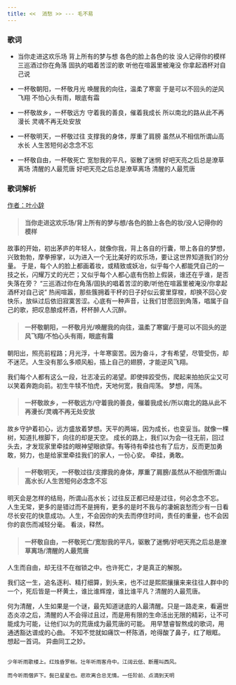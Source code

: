 ```yaml
---
title: <<  消愁 >> --- 毛不易
---
```

### 歌词

*    当你走进这欢乐场
背上所有的梦与想
各色的脸上各色的妆
没人记得你的模样
三巡酒过你在角落
固执的唱着苦涩的歌
听他在喧嚣里被淹没
你拿起酒杯对自己说


*    一杯敬朝阳，一杯敬月光
唤醒我的向往，温柔了寒窗
于是可以不回头的逆风飞翔
不怕心头有雨，眼底有霜


*    一杯敬故乡，一杯敬远方
守着我的善良，催着我成长
所以南北的路从此不再漫长
灵魂不再无处安放

*    一杯敬明天，一杯敬过往
支撑我的身体，厚重了肩膀
虽然从不相信所谓山高水长
人生苦短何必念念不忘

*    一杯敬自由，一杯敬死亡
宽恕我的平凡，驱散了迷惘
好吧天亮之后总是潦草离场
清醒的人最荒唐
好吧天亮之后总是潦草离场
清醒的人最荒唐


### 歌词解析

[作者：叶小辞](https://www.zhihu.com/question/63275257/answer/208337862)


> #### 当你走进这欢乐场/背上所有的梦与想/各色的脸上各色的妆/没人记得你的模样

故事的开始，初出茅庐的年轻人，就像你我，背上各自的行囊，带上各自的梦想，兴致勃勃，摩拳擦掌，以为进入一个无比美好的欢乐场，要让这世界知道我们的分量。
 于是，每个人的脸上都画着妆，或精致或妖冶，似乎每个人都能凭自己的一技之长，闪耀万丈的光芒；又似乎每个人都心底有伤脸上假装，谁还在乎谁，是否失落在旁？ “三巡酒过你在角落/固执的唱着苦涩的歌/听他在喧嚣里被淹没/你拿起酒杯对自己说” 热闹喧嚣，那些簇拥着干杯的日子好似云雾里穿梭，却换不回心安快乐，放纵过后依旧寂寞苦涩。心底有一种声音，让我们甘愿回到角落，唱属于自己的歌，把叹息酿成杯酒，杯杯醉人人沉醉。

 > #### 一杯敬朝阳，一杯敬月光/唤醒我的向往，温柔了寒窗/于是可以不回头的逆风飞翔/不怕心头有雨，眼底有霜

 朝阳出，照亮前程路；月光浮，十年寒窗苦。因为奋斗，才有希望，尽管受伤，却不迷茫。人生没有那么多顺风船，插上自己的翅膀，才能逆风飞翔。

我们每个人都有这么一段，壮志凌云的渴望。即使摔跤受伤，爬起来拍拍灰尘又可以笑着奔跑向前。初生牛犊不怕虎，天地何宽，我自闯荡。  梦想，闯荡。

 > #### 一杯敬故乡，一杯敬远方/守着我的善良，催着我成长/所以南北的路从此不再漫长/灵魂不再无处安放

 故乡守护着初心，远方盛放着梦想。天平的两端，因为成长，也变妥当。就像一棵树，知道扎根脚下，向往的却是天空。
 成长的路上，我们以为会一往无前，回过头去，才发现家里牵挂的眼神望眼欲穿。有等待有牵挂也有了后方，反而更加勇敢，努力，也是给家里牵挂我们的家人，一份心安。 牵挂，勇敢。

 > #### 一杯敬明天，一杯敬过往/支撑我的身体，厚重了肩膀/虽然从不相信所谓山高水长/人生苦短何必念念不忘

 明天会是怎样的结局，所谓山高水长；过往反正都已经是过往，何必念念不忘。
 人生无常，更多的是错过而不是拥有，更多的是时不我与的凄婉哀愁而少有一日看尽长安花的快意成功。人生，不会因你的失去而停住时间，责任的重量，也不会因你的哀伤而减轻分毫。  看淡，释然。 

 > #### 一杯敬自由，一杯敬死亡/宽恕我的平凡，驱散了迷惘/好吧天亮之后总是潦草离场/清醒的人最荒唐

 人生而自由，却无往不在枷锁之中。也许死亡，才是真正的解脱。

我们这一生，追名逐利、精打细算，到头来，也不过是熙熙攘攘来来往往人群中的一个，死后皆是一杯黄土，谁比谁辉煌，谁比谁平凡？清醒的人最荒唐。

何为清醒，人生如果是一个谜，最先知道谜底的人最清醒。只是一路走来，看遍世态炎凉之后，清醒的人不会得过且过，而是用有限的生命活出无限的精彩，让不可能成为可能，让他们以为的荒唐成为最荒唐的可能。 用早慧睿智熬成的歌词，用通透豁达谱成的心曲。
 不知不觉就如痛饮一杯陈酒，呛得酸了鼻子，红了眼眶。  想起一首词。  异曲同工之妙。

```

少年听雨歌楼上。红烛昏罗帐。壮年听雨客舟中。江阔云低、断雁叫西风。

而今听雨僧庐下。鬓已星星也。悲欢离合总无情。一任阶前、点滴到天明

```
   
